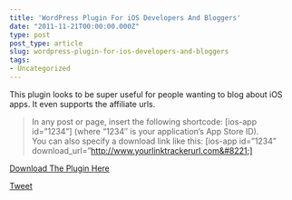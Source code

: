 ```yaml
---
title: 'WordPress Plugin For iOS Developers And Bloggers'
date: "2011-11-21T00:00:00.000Z"
type: post 
post_type: article
slug: wordpress-plugin-for-ios-developers-and-bloggers
tags: 
- Uncategorized
---
```

This plugin looks to be super useful for people wanting to blog about iOS apps. It even supports the affiliate urls.

> In any post or page, insert the following shortcode: \[ios-app id=&#8221;1234&#8221;\] (where &#8220;1234&#8243; is your application&#8217;s App Store ID).  
> You can also specify a download link like this: [ios-app id=&#8221;1234&#8221; download_url=&#8221;http://www.yourlinktrackerurl.com&#8221;]

[Download The Plugin Here][1]

<div style="">
  <a href="http://twitter.com/share" class="twitter-share-button" data-count="horizontal" data-text="WordPress Plugin For iOS Developers And Bloggers" data-url="http://brandontreb.com/wordpress-plugin-for-ios-developers-and-bloggers"  data-via="brandontreb" data-related="brandontreb:">Tweet</a>
</div>

 [1]: https://github.com/markrickert/App-Display-Page
